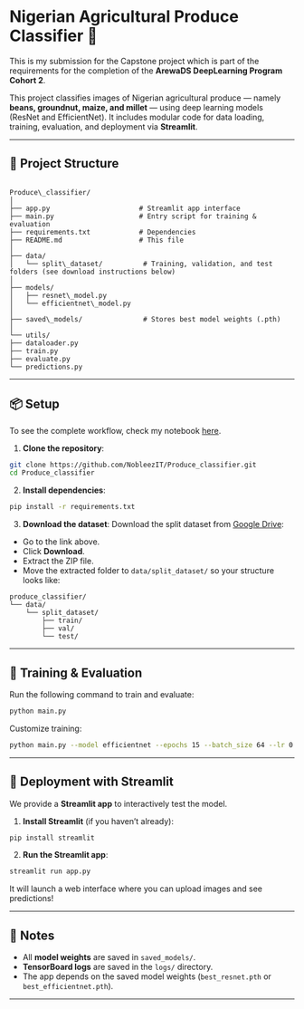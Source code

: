 # Nigerian Agricultural Produce Classifier 🌾

This is my submission for the Capstone project which is part of the requirements for the completion of the **ArewaDS DeepLearning Program Cohort 2**.

This project classifies images of Nigerian agricultural produce — namely **beans, groundnut, maize, and millet** — using deep learning models (ResNet and EfficientNet). It includes modular code for data loading, training, evaluation, and deployment via **Streamlit**.

---

## 📁 Project Structure

```

Produce\_classifier/
│
├── app.py                      # Streamlit app interface
├── main.py                     # Entry script for training & evaluation
├── requirements.txt            # Dependencies
├── README.md                   # This file
│
├── data/
│   └── split\_dataset/          # Training, validation, and test folders (see download instructions below)
│
├── models/
│   ├── resnet\_model.py
│   └── efficientnet\_model.py
│
├── saved\_models/               # Stores best model weights (.pth)
│
└── utils/
├── dataloader.py
├── train.py
├── evaluate.py
└── predictions.py

````

---

## 📦 Setup

To see the complete workflow, check my notebook [here](https://github.com/NobleezIT/Deeplearning_project/blob/main/Executionfile.ipynb).

1. **Clone the repository**:
```bash
git clone https://github.com/NobleezIT/Produce_classifier.git
cd Produce_classifier
````

2. **Install dependencies**:

```bash
pip install -r requirements.txt
```

3. **Download the dataset**:
   Download the split dataset from [Google Drive](https://drive.google.com/file/d/1Q2VE5lTBEd_-0BnVUBZLatOYqc-WDznn/view?usp=sharing):

* Go to the link above.
* Click **Download**.
* Extract the ZIP file.
* Move the extracted folder to `data/split_dataset/` so your structure looks like:

```
produce_classifier/
└── data/
    └── split_dataset/
        ├── train/
        ├── val/
        └── test/
```

---

## 🚀 Training & Evaluation

Run the following command to train and evaluate:

```bash
python main.py
```

Customize training:

```bash
python main.py --model efficientnet --epochs 15 --batch_size 64 --lr 0.0005 --data_dir data/split_dataset
```

---

## 🎨 Deployment with Streamlit

We provide a **Streamlit app** to interactively test the model.

1. **Install Streamlit** (if you haven’t already):

```bash
pip install streamlit
```

2. **Run the Streamlit app**:

```bash
streamlit run app.py
```

It will launch a web interface where you can upload images and see predictions!

---

## 📌 Notes

* All **model weights** are saved in `saved_models/`.
* **TensorBoard logs** are saved in the `logs/` directory.
* The app depends on the saved model weights (`best_resnet.pth` or `best_efficientnet.pth`).

---


